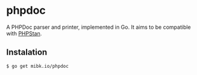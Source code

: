 # phpdoc

A PHPDoc parser and printer, implemented in Go. It aims to be
compatible with [PHPStan](https://github.com/phpstan/phpstan).

## Instalation

```
$ go get mibk.io/phpdoc
```
